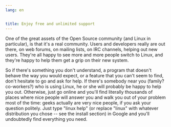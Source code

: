 ```yaml
---
lang: en


title: Enjoy free and unlimited support
---
```


One of the great assets of the Open Source community (and Linux 
in particular), is that it's a real community. Users and developers 
really are out there, on web forums, on mailing lists, on IRC channels, 
helping out new users. They're all happy to see more and more people 
switch to Linux, and they're happy to help them get a grip on their new 
system. 

So if there's something you don't understand, a program that doesn't 
behave the way you would expect, or a feature that you can't seem to 
find, don't hesitate to go and ask for help. If there's somebody near 
you (family? co-workers?) who is using Linux, he or she will probably be 
happy to help you out. Otherwise, just go online and you'll find
literally thousands of places where nice people will answer you and walk
you out of your problem most of the time: geeks actually are very nice
people, if you ask your question politely. Just type "linux help" (or
replace "linux" with whatever distribution you chose -- see the install 
section) in Google and you'll undoubtedly find everything you need.




